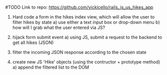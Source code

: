 #TODO
Link to repo:
https://github.com/vickicello/rails_js_us_hikes_app

1) Hard code a form in the hikes index view, which will allow
  the user to filter hikes by state
    a) use either a text input box or drop-down menu
    b) how will I grab what the user entered via JS?

2) hijack form submit event
  a) using JS, submit a request to the backend to get all hikes (JSON)

3) filter the incoming JSON response according to the chosen state

4) create new JS 'Hike' objects (using the contructor + prototype method)
  a) append the filtered list to the DOM
